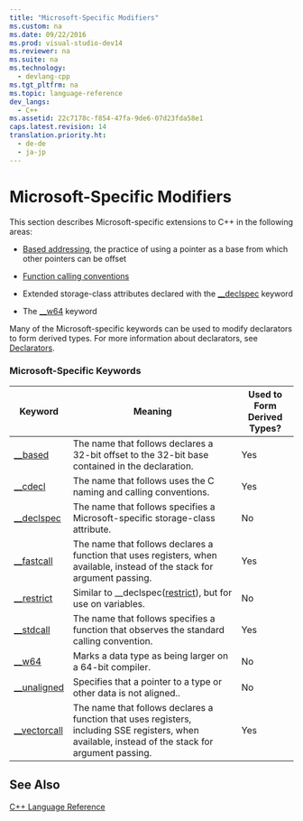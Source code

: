 ```yaml
---
title: "Microsoft-Specific Modifiers"
ms.custom: na
ms.date: 09/22/2016
ms.prod: visual-studio-dev14
ms.reviewer: na
ms.suite: na
ms.technology: 
  - devlang-cpp
ms.tgt_pltfrm: na
ms.topic: language-reference
dev_langs: 
  - C++
ms.assetid: 22c7178c-f854-47fa-9de6-07d23fda58e1
caps.latest.revision: 14
translation.priority.ht: 
  - de-de
  - ja-jp
---
```

# Microsoft-Specific Modifiers
This section describes Microsoft-specific extensions to C++ in the following areas:  
  
-   [Based addressing](../vs140/based-addressing.md), the practice of using a pointer as a base from which other pointers can be offset  
  
-   [Function calling conventions](../vs140/calling-conventions.md)  
  
-   Extended storage-class attributes declared with the [__declspec](../vs140/__declspec.md) keyword  
  
-   The [__w64](../vs140/__w64.md) keyword  
  
 Many of the Microsoft-specific keywords can be used to modify declarators to form derived types. For more information about declarators, see [Declarators](assetId:///8a7b9b51-92bd-4ac0-b3fe-0c4abe771838).  
  
### Microsoft-Specific Keywords  
  
|Keyword|Meaning|Used to Form Derived Types?|  
|-------------|-------------|---------------------------------|  
|[__based](../vs140/__based-grammar.md)|The name that follows declares a 32-bit offset to the 32-bit base contained in the declaration.|Yes|  
|[__cdecl](../vs140/__cdecl.md)|The name that follows uses the C naming and calling conventions.|Yes|  
|[__declspec](../vs140/__declspec.md)|The name that follows specifies a Microsoft-specific storage-class attribute.|No|  
|[__fastcall](../vs140/__fastcall.md)|The name that follows declares a function that uses registers, when available, instead of the stack for argument passing.|Yes|  
|[__restrict](../vs140/__restrict.md)|Similar to __declspec([restrict](../vs140/restrict.md)), but for use on variables.|No|  
|[__stdcall](../vs140/__stdcall.md)|The name that follows specifies a function that observes the standard calling convention.|Yes|  
|[__w64](../vs140/__w64.md)|Marks a data type as being larger on a 64-bit compiler.|No|  
|[__unaligned](../vs140/__unaligned.md)|Specifies that a pointer to a type or other data is not aligned..|No|  
|[__vectorcall](../vs140/__vectorcall.md)|The name that follows declares a function that uses registers, including SSE registers, when available, instead of the stack for argument passing.|Yes|  
  
## See Also  
 [C++ Language Reference](../vs140/c---language-reference.md)